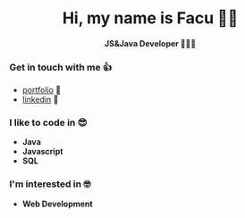 <h1 align="center">Hi, my name is Facu 🙋🏾</h1>
<h4 align="center"> JS&Java Developer 🧑🏾‍💻</h4>

### Get in touch with me 👍
*  [portfolio](https://morandev.github.io/portfolio-page/) 📌
*  [linkedin](https://www.linkedin.com/in/facumoransi/) 📌

### I like to code in 😎
*  **Java**
*  **Javascript**
*  **SQL**

### I'm interested in 🤓
* **Web Development**

